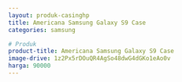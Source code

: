 ```yaml
---
layout: produk-casinghp
title: Americana Samsung Galaxy S9 Case
categories: samsung

# Produk
product-title: Americana Samsung Galaxy S9 Case
image-drive: 1z2Px5rDOuQR4AgSo48dwG4dGKo1eAo0v
harga: 90000
---
```

